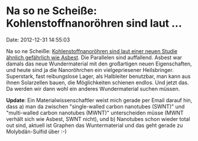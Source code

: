 Na so ne Scheiße: Kohlenstoffnanoröhren sind laut \...
======================================================

Date: 2012-12-31 14:55:03

Na so ne Scheiße: [Kohlenstoffnanoröhren sind laut einer neuen Studie
ähnlich gefährlich wie
Asbest](http://www.scientificamerican.com/article.cfm?id=carbon-nanotube-danger).
Die Parallelen sind auffallend. Asbest war damals das neue
Wundermaterial mit den großartigen neuen Eigenschaften, und heute sind
ja die Nanoröhrchen ein vielgepriesener Heilsbringer. Superstark, fast
reibungslose Lager, als Halbleiter benutzbar, man kann aus ihnen
Solarzellen bauen, die Möglichkeiten schienen endlos. Und jetzt das. Da
werden wir dann wohl ein anderes Wundermaterial suchen müssen.

**Update**: Ein Materialwissenschaftler weist mich gerade per Email
darauf hin, dass a) man da zwischen \"single-walled carbon nanotubes
(SWNT)\" und \"multi-walled carbon nanotubes (MWNT)\" unterscheiden
müsse (MWNT verhält sich wie Asbest, SWNT nicht), und b) Nanotubes schon
wieder total out sind, aktuell ist Graphen das Wuntermaterial und das
geht gerade zu Molybdän-Sulfid über :-)

